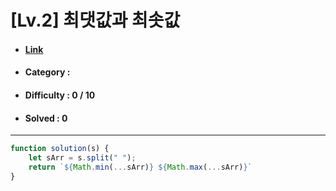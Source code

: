 # [Lv.2] 최댓값과 최솟값 
* #### [Link](https://school.programmers.co.kr/learn/courses/30/lessons/12939)
* #### Category : 
* #### Difficulty : 0 / 10  
* #### Solved : 0

<hr />

```js
function solution(s) {
    let sArr = s.split(" ");
    return `${Math.min(...sArr)} ${Math.max(...sArr)}`
}
```